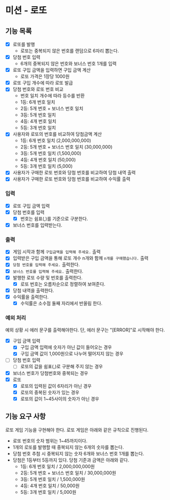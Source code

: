 # 미션 - 로또

## 기능 목록

- [x] 로또를 발행
    - 로또는 중복되지 않은 번호를 랜덤으로 6자리 뽑는다.
- [x] 당첨 번호 입력
    - 6개의 중복되지 않은 번호와 보너스 번호 1개를 입력
- [x] 로또 구입 금액을 입력하면 구입 금액 계산
    - 로또 가격은 1장당 1000원
- [x] 로또 구입 개수에 따라 로또 발급
- [x] 당첨 번호와 로또 번호 비교
    - 번호 일치 개수에 따라 등수를 반환
    - 1등: 6개 번호 일치
    - 2등: 5개 번호 + 보너스 번호 일치
    - 3등: 5개 번호 일치
    - 4등: 4개 번호 일치
    - 5등: 3개 번호 일치
- [x] 사용자와 로또의 번호를 비교하여 당첨금액 계산
    - 1등: 6개 번호 일치 (2,000,000,000)
    - 2등: 5개 번호 + 보너스 번호 일치 (30,000,000)
    - 3등: 5개 번호 일치 (1,500,000)
    - 4등: 4개 번호 일치 (50,000)
    - 5등: 3개 번호 일치 (5,000)
- [x] 사용자가 구매한 로또 번호와 당첨 번호를 비교하여 당첨 내역 출력
- [x] 사용자가 구매한 로또 번호와 당첨 번호를 비교하여 수익률 출력

### 입력

- [x] 로또 구입 금액 입력
- [x] 당첨 번호를 입력
    - [x] 번호는 쉼표(,)를 기준으로 구분한다.
- [x] 보너스 번호를 입력받는다.

### 출력

- [x] 게임 시작과 함께 `구입금액을 입력해 주세요.` 출력
- [x] 입력받은 구입 금액을 통해 로또 개수 n개와 함께 `n개를 구매했습니다.` 출력
- [x] `당첨 번호를 입력해 주세요.` 출력한다.
- [x] `보너스 번호를 입력해 주세요.` 출력한다.
- [x] 발행한 로또 수량 및 번호를 출력한다.
    - [x] 로또 번호는 오름차순으로 정렬하여 보여준다.
- [x] 당첨 내역을 출력한다.
- [x] 수익률을 출력한다.
    - [x] 수익률은 소수점 둘째 자리에서 반올림 한다.

### 예외 처리

예외 상황 시 에러 문구를 출력해야한다. 단, 에러 문구는 "[ERROR]"로 시작해야 한다.

- [x] 구입 금액 입력
    - [x] 구입 금액 입력에 숫자가 아닌 값이 들어오는 경우
    - [x] 구입 금액 값이 1,000원으로 나누어 떨어지지 않는 경우
- [ ] 당첨 번호 입력
    - [ ] 로또의 값을 쉼표(,)로 구분해 주지 않는 경우
- [x] 보너스 번호가 당첨번호와 중복되는 경우
- [x] 로또
    - [x] 로또의 입력된 값이 6자리가 아닌 경우
    - [x] 로또의 중복된 숫자가 있는 경우
    - [x] 로또의 값이 1~45사이의 숫자가 아닌 경우

## 기능 요구 사항

로또 게임 기능을 구현해야 한다. 로또 게임은 아래와 같은 규칙으로 진행된다.

- 로또 번호의 숫자 범위는 1~45까지이다.
- 1개의 로또를 발행할 때 중복되지 않는 6개의 숫자를 뽑는다.
- 당첨 번호 추첨 시 중복되지 않는 숫자 6개와 보너스 번호 1개를 뽑는다.
- 당첨은 1등부터 5등까지 있다. 당첨 기준과 금액은 아래와 같다.
    - 1등: 6개 번호 일치 / 2,000,000,000원
    - 2등: 5개 번호 + 보너스 번호 일치 / 30,000,000원
    - 3등: 5개 번호 일치 / 1,500,000원
    - 4등: 4개 번호 일치 / 50,000원
    - 5등: 3개 번호 일치 / 5,000원